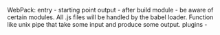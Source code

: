 WebPack:
entry - starting point 
output - after build
module - be aware of certain modules.  All .js files will be handled by the babel loader.  Function like unix pipe that take some input and produce some output.
plugins - 

